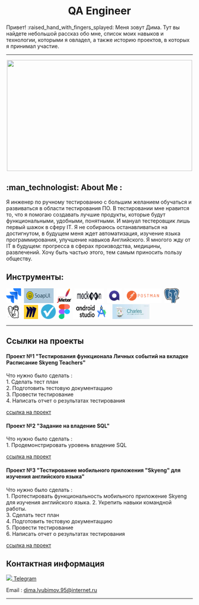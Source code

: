 
 <h1 align="center"> QA Engineer</h1> 
<p>Привет! :raised_hand_with_fingers_splayed: Меня зовут Дима. Тут вы найдете небольшой рассказ обо мне, список моих навыков и технологии, которыми я овладел, а также историю проектов, в которых я принимал участие.</p>

---

<div align="center">
  <img src="https://media.giphy.com/media/dWesBcTLavkZuG35MI/giphy.gif" width="500" height="300"/>
</div>


<h2> :man_technologist: About Me : </h2>

<p>Я инженер по ручному тестированию с большим желанием обучаться и развиваться в области тестирования ПО. В тестировании мне нравится то, что я помогаю создавать лучшие продукты, которые будут функциональными, удобными, понятными.  И мануал тестеровщик лишь первый шажок в сферу IT. Я не собираюсь останавливаться на достигнутом, в будущем меня ждет автоматизация, изучение языка программирования, улучшение навыков Английского.
Я многого жду от IT в будущем: прогресса в сферах производства, медицины, развлечений. Хочу быть частью этого, тем самым приносить пользу обществу.</p>


<h2> Инструменты: </h2>

 <div>
  <img src="https://github.com/LyubimovDS/Hello/blob/main/folder/icon/5968875.png" title="Jira" alt="Java" width="40" height="40"/>&nbsp;
  <img src="https://github.com/LyubimovDS/Hello/blob/main/folder/icon/SoapUI.png" title="SoapUI" alt="Java" width="80" height="40"/>&nbsp;
  <img src="https://github.com/LyubimovDS/Hello/blob/main/folder/icon/jmeter_square.svg" title="jmeter" alt="Java" width="40" height="40"/>&nbsp;
   <img src="https://github.com/LyubimovDS/Hello/blob/main/folder/icon/mokcoon.svg" title="mokcoon" alt="Java" width="80" height="40"/>&nbsp;
   <img src="https://github.com/LyubimovDS/Hello/blob/main/folder/icon/qase%20io_logo.png" title="qase.io" alt="Java" width="40" height="40"/>&nbsp;
   <img src="https://github.com/LyubimovDS/Hello/blob/main/folder/icon/%D0%BF%D0%BE%D1%81%D1%82%D0%BC%D0%B0%D0%BD.png" title="Postman" alt="Java" width="100" height="40"/>&nbsp;
    <img src="https://github.com/LyubimovDS/Hello/blob/main/folder/icon/PostgreSQL.png" title="PostgreSQL" alt="Java" width="40" height="40"/>&nbsp;
   <img src="https://github.com/LyubimovDS/Hello/blob/main/folder/icon/DBeaver.png" title="DBeaver" alt="Java" width="40" height="40"/>&nbsp;
   <img src="https://github.com/LyubimovDS/Hello/blob/main/folder/icon/Miro.png" title="Miro" alt="Java" width="38" height="38"/>&nbsp;
   <img src="https://github.com/LyubimovDS/Hello/blob/main/folder/icon/%D0%A1%D0%B8%D1%82%D0%B5%D1%87%D0%BA%D0%BE.png" title="Sitechco" alt="Java" width="40" height="40"/>&nbsp;
   <img src="https://github.com/LyubimovDS/Hello/blob/main/folder/icon/Figma.png" title="Figma" alt="Java" width="30" height="40"/>&nbsp;
   <img src="https://github.com/LyubimovDS/Hello/blob/main/folder/icon/Android.png" title="AndroinStudio" alt="Java" width="100" height="40"/>&nbsp;
   <img src="https://github.com/LyubimovDS/Hello/blob/main/folder/icon/Charles.jpeg" title="Charles" alt="Java" width="100" height="40"/>&nbsp;
  
</div>

---

<h2> Ссылки на проекты </h2>

<h4> Проект №1 "Тестирования функционала Личных событий на вкладке Расписание Skyeng Teachers" </h4>
Что нужно было сделать :<br>
1. Сделать тест план<br>
2. Подготовить тестовую документаццию<br>
3. Провести тестирование<br>
4. Написать отчет о результатах тестирования<br>

 [ссылка на проект](https://lily-crayon-bbc.notion.site/Skyeng-Teachers-d724338f95dc48bb91927545e056561f)

<h4> Проект №2 "Задание на владение SQL" </h4>
Что нужно было сделать :<br>
1. Продемонстрировать уровень владение SQL<br>

 [ссылка на проект](https://lily-crayon-bbc.notion.site/25a2b325c1ab4358a73ef2085be3eb9f?pvs=4)

<h4> Проект №3 "Тестирование мобильного приложения "Skyeng" для изучения английского языка" </h4>
Что нужно было сделать :<br>
1. Протестировать функциональность мобильного приложение Skyeng для изучения английского языка. 
2. Укрепить навыки командной работы.<br>
3. Сделать тест план<br>
4. Подготовить тестовую документаццию<br>
5. Провести тестирование<br>
6. Написать отчет о результатах тестирования<br>

[ссылка на проект](https://lily-crayon-bbc.notion.site/Skyeng-f9c42a2b60824a8895800349b1ea12e6?pvs=4)

<h2> Контактная информация </h2>

<a  href="https://t.me/LubimovDS">
    <img src="https://upload.wikimedia.org/wikipedia/commons/8/82/Telegram_logo.svg" width="30">
    <span style="">Telegram</span>
</a><br>


 <dif>Email : dima.lyubimov.95@internet.ru</dif>

---

